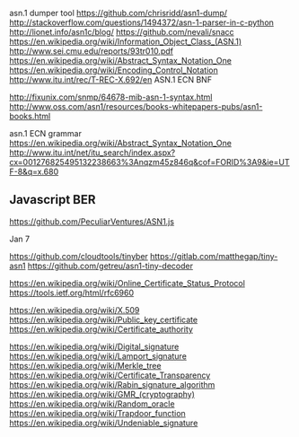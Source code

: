 
<!--
-->

asn.1 dumper tool
https://github.com/chrisridd/asn1-dump/
http://stackoverflow.com/questions/1494372/asn-1-parser-in-c-python
http://lionet.info/asn1c/blog/
https://github.com/nevali/snacc
https://en.wikipedia.org/wiki/Information_Object_Class_(ASN.1)
http://www.sei.cmu.edu/reports/93tr010.pdf
https://en.wikipedia.org/wiki/Abstract_Syntax_Notation_One
https://en.wikipedia.org/wiki/Encoding_Control_Notation
http://www.itu.int/rec/T-REC-X.692/en
ASN.1 ECN BNF

http://fixunix.com/snmp/64678-mib-asn-1-syntax.html
http://www.oss.com/asn1/resources/books-whitepapers-pubs/asn1-books.html

asn.1 ECN grammar
https://en.wikipedia.org/wiki/Abstract_Syntax_Notation_One
http://www.itu.int/net/itu_search/index.aspx?cx=001276825495132238663%3Anqzm45z846q&cof=FORID%3A9&ie=UTF-8&q=x.680

Javascript BER
--------------

https://github.com/PeculiarVentures/ASN1.js

Jan 7

https://github.com/cloudtools/tinyber
https://gitlab.com/matthegap/tiny-asn1
https://github.com/getreu/asn1-tiny-decoder

https://en.wikipedia.org/wiki/Online_Certificate_Status_Protocol
https://tools.ietf.org/html/rfc6960

https://en.wikipedia.org/wiki/X.509
https://en.wikipedia.org/wiki/Public_key_certificate
https://en.wikipedia.org/wiki/Certificate_authority

https://en.wikipedia.org/wiki/Digital_signature
https://en.wikipedia.org/wiki/Lamport_signature
https://en.wikipedia.org/wiki/Merkle_tree
https://en.wikipedia.org/wiki/Certificate_Transparency
https://en.wikipedia.org/wiki/Rabin_signature_algorithm
https://en.wikipedia.org/wiki/GMR_(cryptography)
https://en.wikipedia.org/wiki/Random_oracle
https://en.wikipedia.org/wiki/Trapdoor_function
https://en.wikipedia.org/wiki/Undeniable_signature

<!-- vim: set autoindent expandtab sw=4 syntax=markdown: -->

